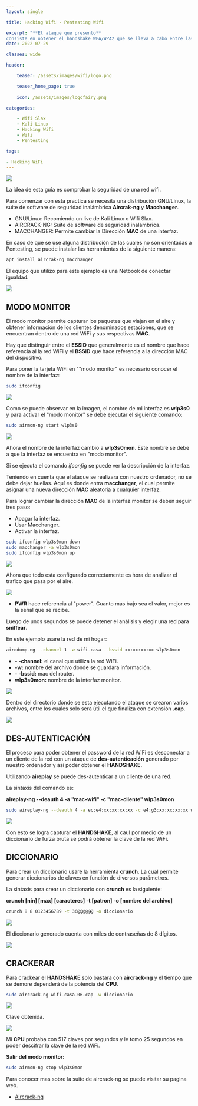 ```yaml
---
layout: single

title: Hacking Wifi - Pentesting Wifi

excerpt: "**El ataque que presento**
consiste en obtener el handshake WPA/WPA2 que se lleva a cabo entre las estaciones (clientes Wi-Fi) y el BSSID (punto de acceso) para intercambiar la clave compartida de cifrado de la red Wi-Fi durante la fase de autenticación, y luego intentar romperlo off-line mediante un diccionario de contraseñas."
date: 2022-07-29

classes: wide

header:

    teaser: /assets/images/wifi/logo.png

    teaser_home_page: true
    
    icon: /assets/images/logofairy.png

categories:

    - Wifi Slax
    - Kali Linux
    - Hacking Wifi
    - Wifi
    - Pentesting

tags:  

- Hacking WiFi
---
```


![](/assets/images/wifi/wallpapers.png)

La idea de esta guía es comprobar la seguridad de una red wifi. 

Para comenzar con esta practica se necesita una distribución GNU/Linux, la suite de software de seguridad inalámbrica **Aircrak-ng** y **Macchanger**.

* GNU/Linux: Recomiendo un live de Kali Linux o Wifi Slax.
* AIRCRACK-NG: Suite de software de seguridad inalámbrica. 
* MACCHANGER: Permite cambiar la Dirección **MAC** de una interfaz.

En caso de que se use alguna distribución de las cuales no son orientadas a Pentesting, se puede instalar las herramientas de la siguiente manera:

```bash
apt install aircrak-ng macchanger
```

El equipo que utilizo para este ejemplo es una Netbook de conectar igualdad.


![](/assets/images/wifi/debian.png)


## MODO MONITOR

El modo monitor permite capturar los paquetes que viajan en el aire y obtener información de los clientes denominados estaciones, que se encuentran dentro de una red WiFi y sus respectivas **MAC**. 

Hay que distinguir entre el **ESSID** que generalmente es el nombre que hace referencia al la red WiFi y el **BSSID** que hace referencia a la dirección MAC del dispositivo.

Para poner la tarjeta WiFi en ""modo monitor" es necesario conocer el nombre de la interfaz:


```bash
sudo ifconfig
```
![](/assets/images/wifi/ifconfig.png)

Como se puede observar en la imagen, el nombre de mi interfaz es **wlp3s0** y para activar el "modo monitor" se debe ejecutar el siguiente comando:

```bash
sudo airmon-ng start wlp3s0
```
![](/assets/imagen/wifi/monitor.png)

Ahora el nombre de la interfaz cambio a **wlp3s0mon**. Este nombre se debe a que la interfaz se encuentra en "modo monitor".

Si se ejecuta el comando _ifconfig_ se puede ver la descripción de la interfaz. 

Teniendo en cuenta que el ataque se realizara con nuestro ordenador, no se debe dejar huellas. Aquí es donde entra **macchanger**, el cual permite asignar una nueva dirección **MAC** aleatoria a cualquier interfaz.

Para lograr cambiar la dirección **MAC** de la interfaz monitor se deben seguir tres paso:

* Apagar la interfaz.
* Usar Macchanger.
* Activar la interfaz.

```bash
sudo ifconfig wlp3s0mon down
sudo macchanger -a wlp3s0mon
sudo ifconfig wlp3s0mon up
```
![](/assets/images/wifi/macchanger.png)

Ahora que todo esta configurado correctamente es hora de analizar el trafico que pasa por el aire.

![](/assets/images/wifi/airodump-ng.png)

* **PWR** hace referencia al "power". Cuanto mas bajo sea el valor, mejor es la señal que se recibe.

Luego de unos segundos se puede detener el análisis y elegir una red para **sniffear**. 

En este ejemplo usare la red de mi hogar:

```bash
airodump-ng --channel 1 -w wifi-casa --bssid xx:xx:xx:xx wlp3s0mon
```

* **- -channel:** el canal que utiliza la red WiFi.
* **-w:** nombre del archivo donde se guardara información.
* **- -bssid:** mac del router.
* **wlp3s0mon:** nombre de la interfaz monitor.

![](/assets/images/wifi/airodump-wifi-casa.png)

Dentro del directorio donde se esta ejecutando el ataque se crearon varios archivos, entre los cuales solo sera útil el que finaliza con extensión **.cap**.

![](/assets/images/wifi/ls.png)

## DES-AUTENTICACIÓN

El proceso para poder obtener el password de la red WiFi es desconectar a un cliente de la red con un ataque de **des-autenticación** generado por nuestro ordenador y así poder obtener el **HANDSHAKE**.

Utilizando **aireplay** se puede des-autenticar a un cliente de una red.

La sintaxis del comando es:

**aireplay-ng --deauth 4 -a "mac-wifi" -c "mac-cliente" wlp3s0mon**

```bash
sudo aireplay-ng --deauth 4 -a ec:e4:xx:xx:xx:xx -c e4:g3:xx:xx:xx:xx wlp3s0mon
```

![](/assets/images/wifi/deauth.png)

Con esto se logra capturar el **HANDSHAKE**, al caul por medio de un diccionario de furza bruta se podrá obtener la clave de la red WiFi.


## DICCIONARIO

Para crear un diccionario usare la herramienta **crunch**. La cual permite generar diccionarios de claves en función de diversos parámetros.
 
La sintaxis para crear un diccionario con **crunch** es la siguiente:

**crunch [nin] [max] [caracteres] -t [patron] -o [nombre del archivo]**

```bash
crunch 8 8 0123456789 -t 36@@@@@@ -o diccionario
```

![](/assets/images/wifi/diccionario.png)

El diccionario generado cuenta con miles de contraseñas de 8 dígitos.

![](/assets/images/wifi/diccionario1.png)

## CRACKERAR

Para crackear el **HANDSHAKE** solo bastara con **aircrack-ng** y el tiempo que se demore dependerá de la potencia del **CPU**.



```bash
sudo aircrack-ng wifi-casa-06.cap -w diccionario
```
![](/assets/images/wifi/crack.png)

Clave obtenida.

![](/assets/images/wifi/crack1.png)

Mi **CPU** probaba con 517 claves por segundos y le tomo 25 segundos en poder descifrar la clave de la red WiFi.

**Salir del modo monitor:**
 
```bash
sudo airmon-ng stop wlp3s0mon
```

Para conocer mas sobre la suite de aircrack-ng se puede visitar su pagina web.

- [Aircrack-ng](https://www.aircrack-ng.org/)
